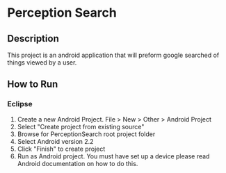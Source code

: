 # Perception Search #

## Description ##

This project is an android application that will preform google searched of things viewed by a user.

## How to Run ##

### Eclipse ###

1. Create a new Android Project.  File > New > Other > Android Project
1. Select "Create project from existing source"
1. Browse for PerceptionSearch root project folder
1. Select Android version 2.2
1. Click "Finish" to create project
1. Run as Android project.  You must have set up a device please read Android documentation on how to do this.